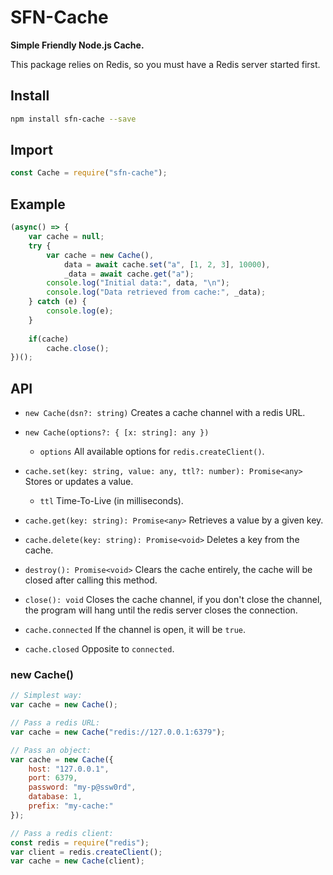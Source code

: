 # SFN-Cache

**Simple Friendly Node.js Cache.**

This package relies on Redis, so you must have a Redis server started first.

## Install

```sh
npm install sfn-cache --save
```

## Import

```javascript
const Cache = require("sfn-cache");
```

## Example

```javascript
(async() => {
    var cache = null;
    try {
        var cache = new Cache(),
            data = await cache.set("a", [1, 2, 3], 10000),
            _data = await cache.get("a");
        console.log("Initial data:", data, "\n");
        console.log("Data retrieved from cache:", _data);
    } catch (e) {
        console.log(e);
    }
    
    if(cache)
        cache.close();
})();
```

## API

- `new Cache(dsn?: string)` Creates a cache channel with a redis URL.
- `new Cache(options?: { [x: string]: any })`
    - `options` All available options for `redis.createClient()`.

- `cache.set(key: string, value: any, ttl?: number): Promise<any>` Stores or 
    updates a value.
    - `ttl` Time-To-Live (in milliseconds).

- `cache.get(key: string): Promise<any>` Retrieves a value by a given key.
- `cache.delete(key: string): Promise<void>` Deletes a key from the cache.
- `destroy(): Promise<void>` Clears the cache entirely, the cache will be 
    closed after calling this method.
- `close(): void` Closes the cache channel, if you don't close the channel, 
    the program will hang until the redis server closes the connection.
- `cache.connected` If the channel is open, it will be `true`.
- `cache.closed` Opposite to `connected`.

### new Cache()

```javascript
// Simplest way:
var cache = new Cache();

// Pass a redis URL:
var cache = new Cache("redis://127.0.0.1:6379");

// Pass an object:
var cache = new Cache({
    host: "127.0.0.1",
    port: 6379,
    password: "my-p@ssw0rd",
    database: 1,
    prefix: "my-cache:"
});

// Pass a redis client:
const redis = require("redis");
var client = redis.createClient();
var cache = new Cache(client);
```
